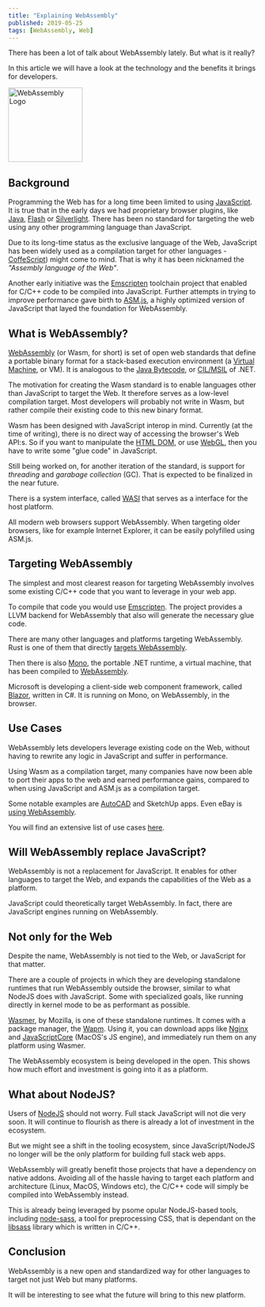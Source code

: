 ```yaml
---
title: "Explaining WebAssembly"
published: 2019-05-25
tags: [WebAssembly, Web]
---
```


There has been a lot of talk about WebAssembly lately. But what is it really?

In this article we will have a look at the technology and the benefits it brings for developers.

<img src="https://github.com/marinasundstrom/articles/blob/master/assets/wasm_logo.png?raw=true" alt="WebAssembly Logo" width="150"/>

## Background

Programming the Web has for a long time been limited to using [JavaScript](https://en.wikipedia.org/wiki/JavaScript). It is true that in the early days we had proprietary browser plugins, like [Java](https://en.wikipedia.org/wiki/Java_(programming_language)), [Flash](https://en.wikipedia.org/wiki/Adobe_Flash) or [Silverlight](https://en.wikipedia.org/wiki/Microsoft_Silverlight). There has been no standard for targeting the web using any other programming language than JavaScript.

Due to its long-time status as the exclusive language of the Web, JavaScript has been widely used as a compilation target for other languages - [CoffeScript](https://en.wikipedia.org/wiki/CoffeeScript)) might come to mind. That is why it has been nicknamed the *"Assembly language of the Web"*.

Another early initiative was the [Emscripten](https://en.wikipedia.org/wiki/Emscripten) toolchain project that enabled for C/C++ code to be compiled into JavaScript. Further attempts in trying to improve  performance gave birth to [ASM.js](https://en.wikipedia.org/wiki/Asm.js), a highly optimized version of JavaScript that layed the foundation for WebAssembly.

## What is WebAssembly?

[WebAssembly](https://en.wikipedia.org/wiki/WebAssembly) (or Wasm, for short) is set of open web standards that define a portable binary format for a stack-based execution environment (a [Virtual Machine](https://en.wikipedia.org/wiki/Virtual_Machine), or VM). It is analogous to the [Java Bytecode](https://en.wikipedia.org/wiki/Java_Bytecode), or [CIL/MSIL](https://en.wikipedia.org/wiki/Common_Intermediate_Language) of .NET.

The motivation for creating the Wasm standard is to enable languages other than JavaScript to target the Web. It therefore serves as a low-level compilation target. Most developers will probably not write in Wasm, but rather compile their existing code to this new binary format.

Wasm has been designed with JavaScript interop in mind. Currently (at the time of writing), there is no direct way of accessing the browser's Web API:s. So if you want to manipulate the [HTML DOM](https://en.wikipedia.org/wiki/Document_Object_Model), or use [WebGL](https://en.wikipedia.org/wiki/WebGL), then you have to write some "glue code" in JavaScript.

Still being worked on, for another iteration of the standard, is support for *threading* and *garabage collection* (GC). That is expected to be finalized in the near future.

There is a system interface, called [WASI](https://wasi.dev/) that serves as a interface for the host platform.

All modern web browsers support WebAssembly. When targeting older browsers, like for example Internet Explorer, it can be easily polyfilled using ASM.js.

## Targeting WebAssembly

The simplest and most clearest reason for targeting WebAssembly involves some existing C/C++ code that you want to leverage in your web app.

To compile that code you would use [Emscripten](https://emscripten.org/). The project provides a LLVM backend for WebAssembly that also will generate the necessary glue code.

There are many other languages and platforms targeting WebAssembly. Rust is one of them that directly [targets WebAssembly](https://rustwasm.github.io/).

Then there is also [Mono](https://www.mono-project.com/), the portable .NET runtime, a virtual machine, that has been compiled to [WebAssembly](https://www.mono-project.com/news/2017/08/09/hello-webassembly/). 

Microsoft is developing a client-side web component framework, called [Blazor](http://www.blazor.net/), written in C#. It is running on Mono, on WebAssembly, in the browser.

## Use Cases

WebAssembly lets developers leverage existing code on the Web, without having to rewrite any logic in JavaScript and suffer in performance.

Using Wasm as a compilation target, many companies have now been able to port their apps to the web and earned performance gains, compared to when using JavaScript and ASM.js as a compilation target.

Some notable examples are [AutoCAD](https://www.infoq.com/presentations/autocad-webassembly) and SketchUp apps. Even eBay is [using WebAssembly](https://www.ebayinc.com/stories/articless/tech/webassembly-at-ebay-a-real-world-use-case/).

You will find an extensive list of use cases [here](https://webassembly.org/docs/use-cases/).


## Will WebAssembly replace JavaScript?

WebAssembly is not a replacement for JavaScript. It enables for other languages to target the Web, and expands the capabilities of the Web as a platform.

JavaScript could theoretically target WebAssembly. In fact, there are JavaScript engines running on WebAssembly.

## Not only for the Web

Despite the name, WebAssembly is not tied to the Web, or JavaScript for that matter.

There are a couple of projects in which they are developing standalone runtimes that run WebAssembly outside the browser, similar to what NodeJS does with JavaScript. Some with specialized goals, like running directly in kernel mode to be as performant as possible.

[Wasmer](https://wasmer.io/), by Mozilla, is one of these standalone runtimes. It comes with a package manager, the [Wapm](https://wapm.io/). Using it, you can download apps like [Nginx](https://en.wikipedia.org/wiki/Nginx) and [JavaScriptCore](https://en.wikipedia.org/wiki/WebKit#JavaScriptCore) (MacOS's JS engine), and immediately run them on any platform using Wasmer.

The WebAssembly ecosystem is being developed in the open. This shows how much effort and investment is going into it as a platform.

## What about NodeJS?

Users of [NodeJS](https://nodejs.org/) should not worry. Full stack JavaScript will not die very soon. It will continue to flourish as there is already a lot of investment in the ecosystem.

But we might see a shift in the tooling ecosystem, since JavaScript/NodeJS no longer will be the only platform for building full stack web apps.

WebAssembly will greatly benefit those projects that have a dependency on native addons. Avoiding all of the hassle having to target each platform and architecture (Linux, MacOS, Windows etc), the C/C++ code will simply be compiled into WebAssembly instead.

This is already being leveraged by psome opular NodeJS-based tools, including [node-sass](https://github.com/sass/node-sass), a tool for preprocessing CSS, that is dependant on the [libsass](https://sass-lang.com/libsass) library which is written in C/C++.

## Conclusion

WebAssembly is a new open and standardized way for other languages to target not just Web but many platforms.

It will be interesting to see what the future will bring to this new platform.
